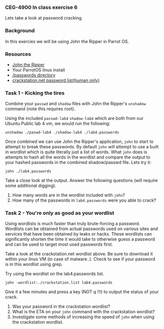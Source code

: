 ### CEG-4900 In class exercise 6
Lets take a look at password cracking.

### Background
In this exercies we will be using John the Ripper in Parrot OS.

### Resources
* [John the Ripper](https://www.openwall.com/john/)
* Your ParrotOS linux install
* [/passwords directory](../blob/master/passwords/)
* [crackstation.net password list(human only)](https://crackstation.net/files/crackstation-human-only.txt.gz)


### Task 1 - Kicking the tires
Combine your `passwd` and `shadow` files with John the Ripper's `unshadow`
command (note this requires root).

Using the included `passwd-lab4` `shadow-lab4` which are both from our Ubuntu
Public lab 4 vm, we would run the following:
```
unshadow ./paswd-lab4 ./shadow-lab4 ./lab4.passwords
```

Once combined we can use John the Ripper's application, `john` to start to
attempt to break these passwords.  By default `john` will attempt to use a built
in wordlist which is quite literally just a list of words.  What `john` does is
attempts to hash all the words in the wordlist and compare the output to your
hashed passwords in the combined shadow/passwd file.  Lets try it:

`john ./lab4.passwords`

Take a close look at the output.  Answer the following questions (will require
some additional digging).

1. How many words are in the wordlist included with `john`?
2. How many of the passwords in `lab4.passwords` were you able to crack?

### Task 2 - You're only as good as your wordlist
Using wordlists is much faster than truly brute-forcing a password.  Wordlists
can be obtained from actual passwords used on various sites and services that
have been obtained by leaks or hacks.  These wordlists can significantly shorten
the time it would take to otherwise guess a password and can be used to target
most used passwords first.

Take a look at the crackstation.net wordlist above.  Be sure to download it
within your linux VM (in case of malware..).  Check to see if your password is
in this wordlist using grep.

Try using the wordlist on the lab4.passwords list.
```
john -wordlist:./crackstation.list lab4.passwords
```
Give it a few minutes and press a key (NOT q !!!) to output the status of your
crack.

1. Was your password in the crackstation wordlist?
2. What is the ETA on your `john` command with the crackstation wordlist?
3. Investigate some methods of increasing the speed of `john` when using the
   crackstation wordlist.
